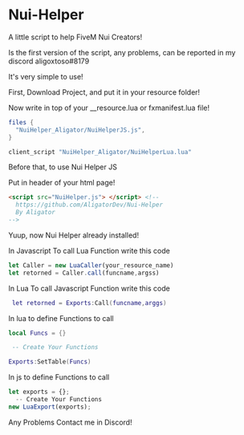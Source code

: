 # Nui-Helper
A little script to help FiveM Nui Creators!


Is the first version of the script, any problems, can be reported in my discord aligoxtoso#8179

It's very simple to use!

First, Download Project, and put it in your resource folder!

Now write in top of your __resource.lua or fxmanifest.lua file!


```lua
files {
  "NuiHelper_Aligator/NuiHelperJS.js",
}

client_script "NuiHelper_Aligator/NuiHelperLua.lua"
```

Before that, to use Nui Helper JS

Put in header of your html page!
```html
<script src="NuiHelper.js"> </script> <!-- 
  https://github.com/AligatorDev/Nui-Helper
  By Aligator
--> 
```

Yuup, now Nui Helper already installed!

In Javascript To call Lua Function write this code
```js
let Caller = new LuaCaller(your_resource_name)
let retorned = Caller.call(funcname,argss)
```
In Lua To call Javascript Function write this code
```lua
 let retorned = Exports:Call(funcname,arggs)
```

In lua to define Functions to call 

```lua
local Funcs = {}

 -- Create Your Functions

Exports:SetTable(Funcs)
```

In js to define Functions to call 

```js
let exports = {};
  -- Create Your Functions
new LuaExport(exports);
```



Any Problems Contact me in Discord! 
